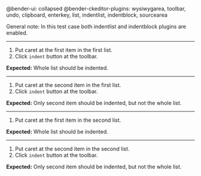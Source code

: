 @bender-ui: collapsed
@bender-ckeditor-plugins: wysiwygarea, toolbar, undo, clipboard, enterkey, list, indentlist, indentblock, sourcearea

General note: In this test case both indentlist and indentblock plugins are enabled.

----

1. Put caret at the first item in the first list.
2. Click `indent` button at the toolbar.

**Expected:** Whole list should be indented.

----

1. Put caret at the second item in the first list.
2. Click `indent` button at the toolbar.

**Expected:** Only second item should be indented, but not the whole list.

----

1. Put caret at the first item in the second list.

**Expected:** Whole list should be indented.

----

1. Put caret at the second item in the second list.
2. Click `indent` button at the toolbar.

**Expected:** Only second item should be indented, but not the whole list.